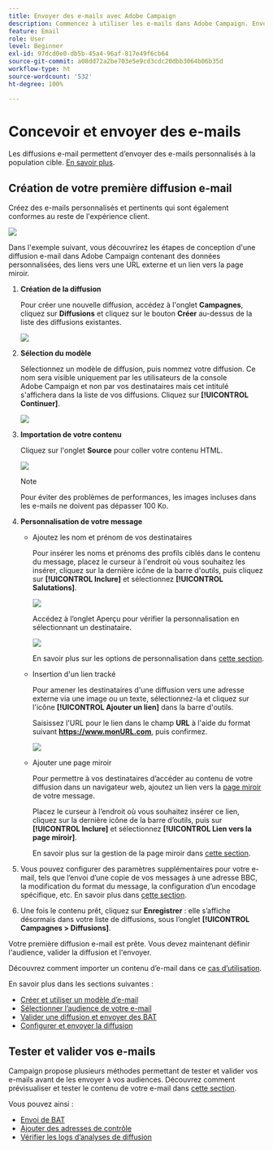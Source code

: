 ```yaml
---
title: Envoyer des e-mails avec Adobe Campaign
description: Commencez à utiliser les e-mails dans Adobe Campaign. Envoyez des e-mails personnalisés à une population cible.
feature: Email
role: User
level: Beginner
exl-id: 97dcd0e0-db5b-45a4-96af-817e49f6cb64
source-git-commit: a08dd72a2be703e5e9cd3cdc20dbb3064b06b35d
workflow-type: ht
source-wordcount: '532'
ht-degree: 100%

---
```


# Concevoir et envoyer des e-mails

Les diffusions e-mail permettent d’envoyer des e-mails personnalisés à la population cible. [En savoir plus](../send/send.md).

## Création de votre première diffusion e-mail

Créez des e-mails personnalisés et pertinents qui sont également conformes au reste de l&#39;expérience client.

![](assets/new-email-content.png)


Dans l&#39;exemple suivant, vous découvrirez les étapes de conception d&#39;une diffusion e-mail dans Adobe Campaign contenant des données personnalisées, des liens vers une URL externe et un lien vers la page miroir.

1. **Création de la diffusion**

   Pour créer une nouvelle diffusion, accédez à l&#39;onglet **Campagnes**, cliquez sur **Diffusions** et cliquez sur le bouton **Créer** au-dessus de la liste des diffusions existantes.

   ![](assets/delivery_step_1.png)

1. **Sélection du modèle**

   Sélectionnez un modèle de diffusion, puis nommez votre diffusion. Ce nom sera visible uniquement par les utilisateurs de la console Adobe Campaign et non par vos destinataires mais cet intitulé s&#39;affichera dans la liste de vos diffusions. Cliquez sur **[!UICONTROL Continuer]**.

   ![](assets/dce_delivery_model.png)

1. **Importation de votre contenu**

   Cliquez sur l&#39;onglet **Source** pour coller votre contenu HTML.

   ![](assets/paste-content.png)

   >[!NOTE]
   >
   >Pour éviter des problèmes de performances, les images incluses dans les e-mails ne doivent pas dépasser 100 Ko.

1. **Personnalisation de votre message**

   * Ajoutez les nom et prénom de vos destinataires

     Pour insérer les noms et prénoms des profils ciblés dans le contenu du message, placez le curseur à l&#39;endroit où vous souhaitez les insérer, cliquez sur la dernière icône de la barre d&#39;outils, puis cliquez sur **[!UICONTROL Inclure]** et sélectionnez **[!UICONTROL Salutations]**.

     ![](assets/include-greetings.png)

     Accédez à l’onglet Aperçu pour vérifier la personnalisation en sélectionnant un destinataire.

     ![](assets/perso-check.png)

     En savoir plus sur les options de personnalisation dans [cette section](personalize.md).

   * Insertion d&#39;un lien tracké

     Pour amener les destinataires d&#39;une diffusion vers une adresse externe via une image ou un texte, sélectionnez-la et cliquez sur l&#39;icône **[!UICONTROL Ajouter un lien]** dans la barre d&#39;outils.

     Saisissez l&#39;URL pour le lien dans le champ **URL** à l&#39;aide du format suivant **https://www.monURL.com**, puis confirmez.

     ![](assets/add-a-link.png)

   * Ajouter une page miroir

     Pour permettre à vos destinataires d’accéder au contenu de votre diffusion dans un navigateur web, ajoutez un lien vers la [page miroir](mirror-page.md) de votre message.

     Placez le curseur à l’endroit où vous souhaitez insérer ce lien, cliquez sur la dernière icône de la barre d’outils, puis sur **[!UICONTROL Inclure]** et sélectionnez **[!UICONTROL Lien vers la page miroir]**.

     En savoir plus sur la gestion de la page miroir dans [cette section](mirror-page.md#link-to-mirror-page).

1. Vous pouvez configurer des paramètres supplémentaires pour votre e-mail, tels que l’envoi d’une copie de vos messages à une adresse BBC, la modification du format du message, la configuration d’un encodage spécifique, etc. En savoir plus dans [cette section](email-parameters.md).

1. Une fois le contenu prêt, cliquez sur **Enregistrer** : elle s’affiche désormais dans votre liste de diffusions, sous l’onglet **[!UICONTROL Campagnes > Diffusions]**.

Votre première diffusion e-mail est prête. Vous devez maintenant définir l&#39;audience, valider la diffusion et l&#39;envoyer.

Découvrez comment importer un contenu d’e-mail dans ce [cas d’utilisation](https://experienceleague.adobe.com/docs/campaign/automation/workflows/use-cases/deliveries/load-delivery-content.html?lang=fr).

En savoir plus dans les sections suivantes :

<!--[Design an email in Campaign]-->
* [Créer et utiliser un modèle d’e-mail](../send/create-templates.md)
* [Sélectionner l’audience de votre e-mail](../audiences/gs-audiences.md)
* [Valider une diffusion et envoyer des BAT](preview-and-proof.md)
* [Configurer et envoyer la diffusion](configure-and-send.md)

## Tester et valider vos e-mails

Campaign propose plusieurs méthodes permettant de tester et valider vos e-mails avant de les envoyer à vos audiences. Découvrez comment prévisualiser et tester le contenu de votre e-mail dans [cette section](../send/preview-and-proof.md).

Vous pouvez ainsi :

* [Envoi de BAT](preview-and-proof.md)
* [Ajouter des adresses de contrôle](../audiences/test-profiles.md)
* [Vérifier les logs d’analyses de diffusion](delivery-analysis.md)

